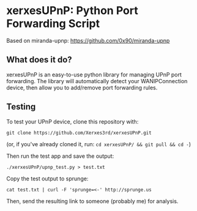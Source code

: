 # xerxesUPnP: Python Port Forwarding Script
Based on miranda-upnp: https://github.com/0x90/miranda-upnp 
## What does it do?
xerxesUPnP is an easy-to-use python library for managing UPnP port forwarding.  The library will automatically detect your WANIPConnection device, then allow you to add/remove port forwarding rules.
## Testing
To test your UPnP device, clone this repository with:

`git clone https://github.com/Xerxes3rd/xerxesUPnP.git`

(or, if you've already cloned it, run: `cd xerxesUPnP/ && git pull && cd -`)

Then run the test app and save the output:

`./xerxesUPnP/upnp_test.py > test.txt`

Copy the test output to sprunge:

`cat test.txt | curl -F 'sprunge=<-' http://sprunge.us`

Then, send the resulting link to someone (probably me) for analysis.
